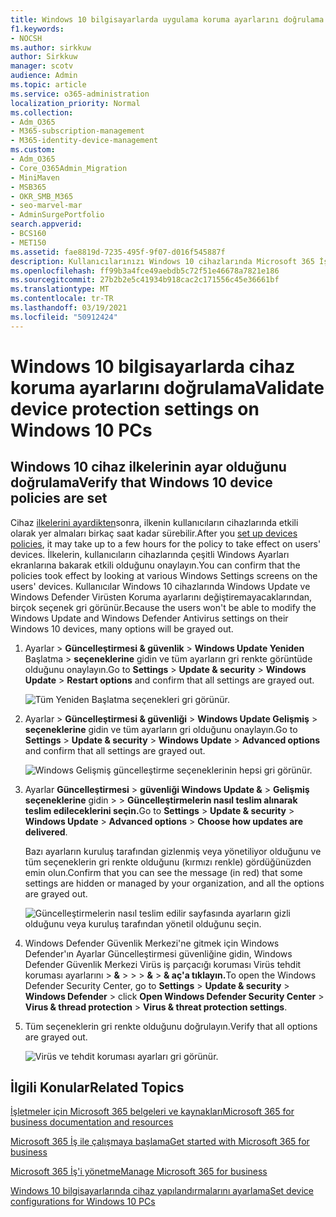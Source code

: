 ```yaml
---
title: Windows 10 bilgisayarlarda uygulama koruma ayarlarını doğrulama
f1.keywords:
- NOCSH
ms.author: sirkkuw
author: Sirkkuw
manager: scotv
audience: Admin
ms.topic: article
ms.service: o365-administration
localization_priority: Normal
ms.collection:
- Adm_O365
- M365-subscription-management
- M365-identity-device-management
ms.custom:
- Adm_O365
- Core_O365Admin_Migration
- MiniMaven
- MSB365
- OKR_SMB_M365
- seo-marvel-mar
- AdminSurgePortfolio
search.appverid:
- BCS160
- MET150
ms.assetid: fae8819d-7235-495f-9f07-d016f545887f
description: Kullanıcılarınızı Windows 10 cihazlarında Microsoft 365 İş uygulama koruma ayarlarının geçerli olduğunu doğrulamayı öğrenin.
ms.openlocfilehash: ff99b3a4fce49aebdb5c72f51e46678a7821e186
ms.sourcegitcommit: 27b2b2e5c41934b918cac2c171556c45e36661bf
ms.translationtype: MT
ms.contentlocale: tr-TR
ms.lasthandoff: 03/19/2021
ms.locfileid: "50912424"
---
```

# <a name="validate-device-protection-settings-on-windows-10-pcs"></a><span data-ttu-id="ad009-103">Windows 10 bilgisayarlarda cihaz koruma ayarlarını doğrulama</span><span class="sxs-lookup"><span data-stu-id="ad009-103">Validate device protection settings on Windows 10 PCs</span></span>

## <a name="verify-that-windows-10-device-policies-are-set"></a><span data-ttu-id="ad009-104">Windows 10 cihaz ilkelerinin ayar olduğunu doğrulama</span><span class="sxs-lookup"><span data-stu-id="ad009-104">Verify that Windows 10 device policies are set</span></span>

<span data-ttu-id="ad009-105">Cihaz [ilkelerini ayardikten](protection-settings-for-windows-10-pcs.md)sonra, ilkenin kullanıcıların cihazlarında etkili olarak yer almaları birkaç saat kadar sürebilir.</span><span class="sxs-lookup"><span data-stu-id="ad009-105">After you [set up devices policies](protection-settings-for-windows-10-pcs.md), it may take up to a few hours for the policy to take effect on users' devices.</span></span> <span data-ttu-id="ad009-106">İlkelerin, kullanıcıların cihazlarında çeşitli Windows Ayarları ekranlarına bakarak etkili olduğunu onaylayın.</span><span class="sxs-lookup"><span data-stu-id="ad009-106">You can confirm that the policies took effect by looking at various Windows Settings screens on the users' devices.</span></span> <span data-ttu-id="ad009-107">Kullanıcılar Windows 10 cihazlarında Windows Update ve Windows Defender Virüsten Koruma ayarlarını değiştiremayacaklarından, birçok seçenek gri görünür.</span><span class="sxs-lookup"><span data-stu-id="ad009-107">Because the users won't be able to modify the Windows Update and Windows Defender Antivirus settings on their Windows 10 devices, many options will be grayed out.</span></span>
  
1. <span data-ttu-id="ad009-108">Ayarlar  \> **Güncelleştirmesi &amp; güvenlik** \> **Windows Update Yeniden** Başlatma \> **seçeneklerine** gidin ve tüm ayarların gri renkte görüntüde olduğunu onaylayın.</span><span class="sxs-lookup"><span data-stu-id="ad009-108">Go to **Settings** \> **Update &amp; security** \> **Windows Update** \> **Restart options** and confirm that all settings are grayed out.</span></span> 
    
    ![Tüm Yeniden Başlatma seçenekleri gri görünür.](../media/31308da9-18b0-47c5-bbf6-d5fa6747c376.png)
  
2. <span data-ttu-id="ad009-110">Ayarlar  \> **Güncelleştirmesi &amp; güvenliği** \> **Windows Update Gelişmiş** \> **seçeneklerine** gidin ve tüm ayarların gri olduğunu onaylayın.</span><span class="sxs-lookup"><span data-stu-id="ad009-110">Go to **Settings** \> **Update &amp; security** \> **Windows Update** \> **Advanced options** and confirm that all settings are grayed out.</span></span> 
    
    ![Windows Gelişmiş güncelleştirme seçeneklerinin hepsi gri görünür.](../media/049cf281-d503-4be9-898b-c0a3286c7fc2.png)
  
3. <span data-ttu-id="ad009-112">Ayarlar **Güncelleştirmesi** \> **güvenliği Windows Update &amp;** \> **Gelişmiş seçeneklerine** gidin \>  \> **Güncelleştirmelerin nasıl teslim alınarak teslim edileceklerini seçin.**</span><span class="sxs-lookup"><span data-stu-id="ad009-112">Go to **Settings** \> **Update &amp; security** \> **Windows Update** \> **Advanced options** \> **Choose how updates are delivered**.</span></span>
    
    <span data-ttu-id="ad009-113">Bazı ayarların kuruluş tarafından gizlenmiş veya yönetiliyor olduğunu ve tüm seçeneklerin gri renkte olduğunu (kırmızı renkle) gördüğünüzden emin olun.</span><span class="sxs-lookup"><span data-stu-id="ad009-113">Confirm that you can see the message (in red) that some settings are hidden or managed by your organization, and all the options are grayed out.</span></span>
    
    ![Güncelleştirmelerin nasıl teslim edilir sayfasında ayarların gizli olduğunu veya kuruluş tarafından yönetil olduğunu seçin.](../media/6b3e37c5-da41-4afd-9983-b4f406216b59.png)
  
4. <span data-ttu-id="ad009-115">Windows Defender Güvenlik Merkezi'ne  gitmek için Windows Defender'ın Ayarlar Güncelleştirmesi güvenliğine gidin, Windows Defender Güvenlik Merkezi Virüs iş parçacığı koruması Virüs tehdit koruması ayarlarını \> **&amp;** \>  \>  \> **&amp;** \> **&amp; aç'a tıklayın.**</span><span class="sxs-lookup"><span data-stu-id="ad009-115">To open the Windows Defender Security Center, go to **Settings** \> **Update &amp; security** \> **Windows Defender** \> click **Open Windows Defender Security Center** \> **Virus &amp; thread protection** \> **Virus &amp; threat protection settings**.</span></span> 
    
5. <span data-ttu-id="ad009-116">Tüm seçeneklerin gri renkte olduğunu doğrulayın.</span><span class="sxs-lookup"><span data-stu-id="ad009-116">Verify that all options are grayed out.</span></span> 
    
    ![Virüs ve tehdit koruması ayarları gri görünür.](../media/9ca68d40-a5d9-49d7-92a4-c581688b5926.png)
  
## <a name="related-topics"></a><span data-ttu-id="ad009-118">İlgili Konular</span><span class="sxs-lookup"><span data-stu-id="ad009-118">Related Topics</span></span>

[<span data-ttu-id="ad009-119">İşletmeler için Microsoft 365 belgeleri ve kaynakları</span><span class="sxs-lookup"><span data-stu-id="ad009-119">Microsoft 365 for business documentation and resources</span></span>](./index.yml)
  
[<span data-ttu-id="ad009-120">Microsoft 365 İş ile çalışmaya başlama</span><span class="sxs-lookup"><span data-stu-id="ad009-120">Get started with Microsoft 365 for business</span></span>](microsoft-365-business-overview.md)
  
[<span data-ttu-id="ad009-121">Microsoft 365 İş'i yönetme</span><span class="sxs-lookup"><span data-stu-id="ad009-121">Manage Microsoft 365 for business</span></span>](manage.md)
  
[<span data-ttu-id="ad009-122">Windows 10 bilgisayarlarında cihaz yapılandırmalarını ayarlama</span><span class="sxs-lookup"><span data-stu-id="ad009-122">Set device configurations for Windows 10 PCs</span></span>](protection-settings-for-windows-10-pcs.md)

